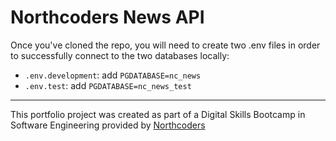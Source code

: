 # Northcoders News API

Once you've cloned the repo, you will need to create two .env files in order to successfully connect to the two databases locally: 

- `.env.development`: add `PGDATABASE=nc_news`
- `.env.test`: add `PGDATABASE=nc_news_test`




--- 

This portfolio project was created as part of a Digital Skills Bootcamp in Software Engineering provided by [Northcoders](https://northcoders.com/)

